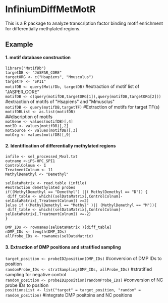InfiniumDiffMetMotR
===================
This is a R package to analyze transcription factor binding motif enrichment for differentially methylated regions.  

Example
-------
#### 1. motif database construction  
`library("MotifDb")`  
`targetDB <- "JASPAR_CORE"`  
`targetORG <- c("Hsapiens", "Mmusculus")`  
`targetTF <- "SPI1"`  
`motifDB <- query(MotifDb, targetDB)`        #extraction of motif list of "JASPER_CORE"  
`motifDB <- c(query(motifDB,targetORG[1]),query(motifDB,targetORG[2]))`        #extraction of motifs of "Hsapiens" and "Mmusclus"  
`motifDB <- query(motifDB,targetTF)`       #Extraction of motifs for target TF(s)  
`motifDBList <- as.list(motifDB)`  
##discription of motifs  
`motGene <- values(motifDB)[,4]`  
`motID <- values(motifDB)[,2]`  
`motSource <- values(motifDB)[,3]`  
`motOrg <- values(motifDB)[,9]`  

#### 2. Identification of differentially methylated regions  
```
infile <- sel_processed_Mval.txt
outname <-iPS-HPC_SPI1
ControlColnum <- 1
TreatmentColnum <- 11
MethylDemethyl <- "Demethyl"

selDataMatrix <- read.table (infile)  
#extraction demethylated probes  
if((MethylDemethyl == "Demethyl") ||( MethylDemethyl == "D")) {
 diff_table <- which((selDataMatrix[,ControlColnum]-selDataMatrix[,TreatmentColnum]) >=2)
}else if ((MethylDemethyl == "Methyl" )|| (MethylDemethyl == "M")){
 diff_table <- which((selDataMatrix[,ControlColnum]-selDataMatrix[,TreatmentColnum]) <=-2) 
}
```

`DMP_IDs <- rownames(selDataMatrix )[diff_table]`  
`nDMP_IDs <- length(DMP_IDs)`  
`allProbe_IDs <- rownames(selDataMatrix)`  

#### 3. Extraction of DMP positions and stratified sampling  
`target_position <- probeID2position(DMP_IDs)`        #conversion of DMP IDs to position  
`randomProbe_IDs <- stratSampling(DMP_IDs, allProbe_IDs)`        #stratified sampling for negative control  
`random_position <- probeID2position(randomProbe_IDs)`        #conversion of NC probe IDs to position  
`positionsList <- list("target" = target_position, "random" = random_position)`    #integrate DMP positoins and NC positions  
